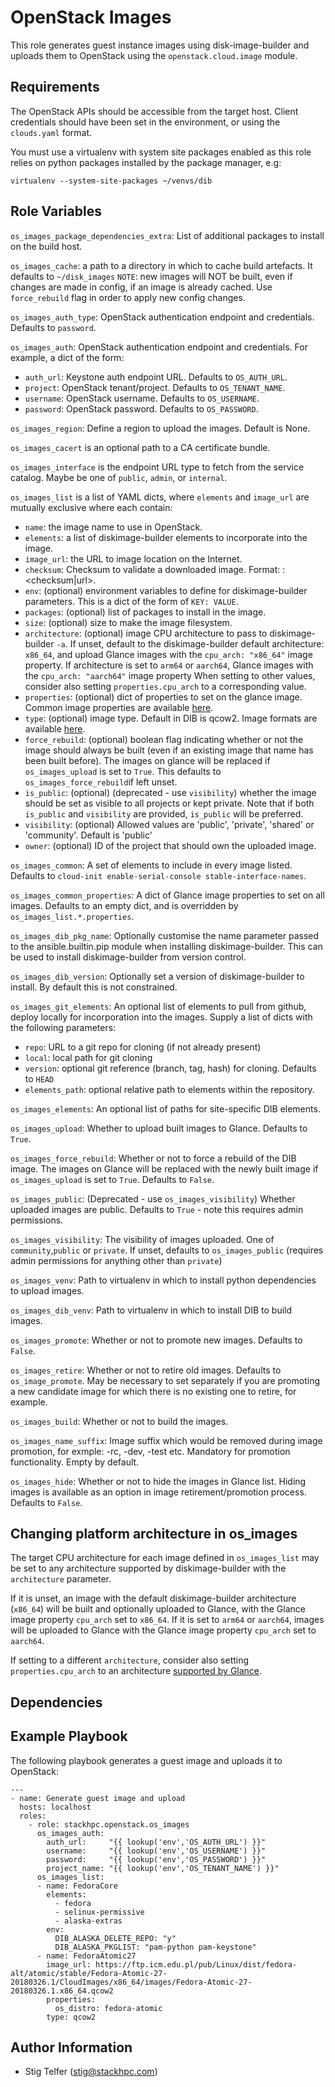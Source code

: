 OpenStack Images
================

This role generates guest instance images using disk-image-builder
and uploads them to OpenStack using the `openstack.cloud.image` module.

Requirements
------------

The OpenStack APIs should be accessible from the target host.
Client credentials should have been set in the environment, or
using the `clouds.yaml` format.

You must use a virtualenv with system site packages enabled
as this role relies on python packages installed by the package
manager, e.g:

```
virtualenv --system-site-packages ~/venvs/dib
```

Role Variables
--------------

`os_images_package_dependencies_extra`: List of additional packages to install
on the build host.

`os_images_cache`: a path to a directory in which to cache build artefacts.
It defaults to `~/disk_images`
`NOTE`: new images will NOT be built, even if changes are made in config, if an image is already cached.
Use `force_rebuild` flag in order to apply new config changes.

`os_images_auth_type`: OpenStack authentication endpoint and credentials.
Defaults to `password`.

`os_images_auth`: OpenStack authentication endpoint and credentials.  For
example, a dict of the form:
* `auth_url`: Keystone auth endpoint URL.  Defaults to `OS_AUTH_URL`.
* `project`: OpenStack tenant/project.  Defaults to `OS_TENANT_NAME`.
* `username`: OpenStack username.  Defaults to `OS_USERNAME`.
* `password`: OpenStack password.  Defaults to `OS_PASSWORD`.

`os_images_region`: Define a region to upload the images.  Default is None.

`os_images_cacert` is an optional path to a CA certificate bundle.

`os_images_interface` is the endpoint URL type to fetch from the service
catalog. Maybe be one of `public`, `admin`, or `internal`.

`os_images_list` is a list of YAML dicts, where `elements` and `image_url` are
mutually exclusive where each contain:
* `name`: the image name to use in OpenStack.
* `elements`: a list of diskimage-builder elements to incorporate into the image.
* `image_url`: the URL to image location on the Internet.
* `checksum`: Checksum to validate a downloaded image. Format: <algorithm>:<checksum|url>.
* `env`: (optional) environment variables to define for diskimage-builder parameters.
  This is a dict of the form of `KEY: VALUE`.
* `packages`: (optional) list of packages to install in the image.
* `size`: (optional) size to make the image filesystem.
* `architecture`: (optional) image CPU architecture to pass to diskimage-builder `-a`.
  If unset, default to the diskimage-builder default architecture: `x86_64`, and upload
  Glance images with the `cpu_arch: "x86_64"` image property. If architecture is set
  to `arm64` or `aarch64`, Glance images with the `cpu_arch: "aarch64"` image property
  When setting to other values, consider also setting `properties.cpu_arch` to a
  corresponding value.
* `properties`: (optional) dict of properties to set on the glance image.
  Common image properties are available
  [here](https://docs.openstack.org/glance/latest/user/common-image-properties.html).
* `type`: (optional) image type. Default in DIB is qcow2. Image formats are
  available [here](https://docs.openstack.org/glance/latest/user/formats.html).
* `force_rebuild`: (optional) boolean flag indicating whether or not the image should always
  be built (even if an existing image that name has been built before). The images on glance
  will be replaced if `os_images_upload` is set to `True`. This defaults to
  `os_images_force_rebuild`if left unset.
* `is_public`: (optional) (deprecated - use `visibility`) whether the image should be set as visible to all
  projects or kept private. Note that if both `is_public` and `visibility` are provided, `is_public` will 
  be preferred.
* `visibility`: (optional) Allowed values are 'public', 'private', 'shared'
or 'community'. Default is 'public'
* `owner`: (optional) ID of the project that should own the uploaded image.

`os_images_common`: A set of elements to include in every image listed.
Defaults to `cloud-init enable-serial-console stable-interface-names`.

`os_images_common_properties`: A dict of Glance image properties to set on all images.
Defaults to an empty dict, and is overridden by `os_images_list.*.properties`.

`os_images_dib_pkg_name`: Optionally customise the name parameter passed 
to the ansible.builtin.pip module when installing diskimage-builder. This can
be used to install diskimage-builder from version control.

`os_images_dib_version`: Optionally set a version of diskimage-builder to install.
By default this is not constrained.

`os_images_git_elements`: An optional list of elements to pull from github, deploy
locally for incorporation into the images.  Supply a list of dicts with the
following parameters:
* `repo`: URL to a git repo for cloning (if not already present)
* `local`: local path for git cloning
* `version`: optional git reference (branch, tag, hash) for cloning.  Defaults
  to `HEAD`
* `elements_path`: optional relative path to elements within the repository.

`os_images_elements`: An optional list of paths for site-specific DIB elements.

`os_images_upload`: Whether to upload built images to Glance. Defaults to `True`.

`os_images_force_rebuild`: Whether or not to force a rebuild of the DIB image. The images on Glance
will be replaced with the newly built image if `os_images_upload` is set to `True`. Defaults to
`False`.

`os_images_public`: (Deprecated - use `os_images_visibility`) Whether uploaded images are public. Defaults to `True` - note this requires admin permissions. 

`os_images_visibility`: The visibility of images uploaded. One of `community`,`public` or `private`. If unset, defaults to `os_images_public` (requires admin permissions for anything other than `private`)

`os_images_venv`: Path to virtualenv in which to install python dependencies to upload images.

`os_images_dib_venv`: Path to virtualenv in which to install DIB to build images.

`os_images_promote`: Whether or not to promote new images. Defaults to `False`.

`os_images_retire`: Whether or not to retire old images. Defaults to `os_image_promote`. May be necessary to set separately if you are promoting a new candidate image for which there is no existing one to retire, for example. 

`os_images_build`: Whether or not to build the images.

`os_images_name_suffix`: Image suffix which would be removed during image promotion, for exmple: -rc, -dev, -test etc. Mandatory for promotion functionality. Empty by default.

`os_images_hide`: Whether or not to hide the images in Glance list. Hiding images is available as an option in image retirement/promotion process. Defaults to `False`.

Changing platform architecture in os_images
-------------------------------------------

The target CPU architecture for each image defined in `os_images_list` may be set to any architecture supported by diskimage-builder with the `architecture` parameter.

If it is unset, an image with the default diskimage-builder architecture (`x86_64`) will be built and optionally uploaded to Glance, with the Glance image property `cpu_arch` set to `x86_64`. If it is set to `arm64` or `aarch64`, images will be uploaded to Glance with the Glance image property `cpu_arch` set to `aarch64`.

If setting to a different `architecture`, consider also setting `properties.cpu_arch` to an architecture [supported by Glance](https://docs.openstack.org/glance/latest/admin/useful-image-properties.html#image-property-keys-and-values).

Dependencies
------------

Example Playbook
----------------

The following playbook generates a guest image and uploads it to OpenStack:

    ---
    - name: Generate guest image and upload
      hosts: localhost
      roles:
        - role: stackhpc.openstack.os_images
          os_images_auth:
            auth_url:     "{{ lookup('env','OS_AUTH_URL') }}"
            username:     "{{ lookup('env','OS_USERNAME') }}"
            password:     "{{ lookup('env','OS_PASSWORD') }}"
            project_name: "{{ lookup('env','OS_TENANT_NAME') }}"
          os_images_list:
          - name: FedoraCore
            elements:
              - fedora
              - selinux-permissive
              - alaska-extras
            env:
              DIB_ALASKA_DELETE_REPO: "y"
              DIB_ALASKA_PKGLIST: "pam-python pam-keystone"
          - name: FedoraAtomic27
            image_url: https://ftp.icm.edu.pl/pub/Linux/dist/fedora-alt/atomic/stable/Fedora-Atomic-27-20180326.1/CloudImages/x86_64/images/Fedora-Atomic-27-20180326.1.x86_64.qcow2
            properties:
              os_distro: fedora-atomic
            type: qcow2

Author Information
------------------

- Stig Telfer (<stig@stackhpc.com>)
